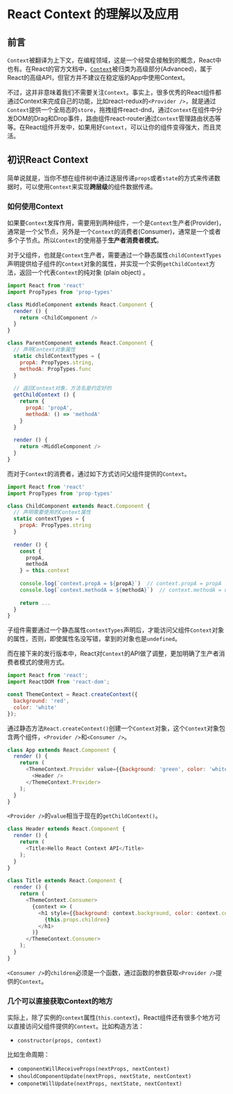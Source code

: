 # React Context 的理解以及应用



## 前言

`Context`被翻译为上下文，在编程领域，这是一个经常会接触到的概念，React中也有。在React的官方文档中，[`Context`](https://reactjs.org/docs/context.html)被归类为高级部分(Advanced)，属于React的高级API，但官方并不建议在稳定版的App中使用Context。



不过，这并非意味着我们不需要关注`Context`。事实上，很多优秀的React组件都通过Context来完成自己的功能，比如react-redux的`<Provider />`，就是通过`Context`提供一个全局态的`store`，拖拽组件react-dnd，通过`Context`在组件中分发DOM的Drag和Drop事件，路由组件react-router通过`Context`管理路由状态等等。在React组件开发中，如果用好`Context`，可以让你的组件变得强大，而且灵活。



## 初识React Context

简单说就是，当你不想在组件树中通过逐层传递`props`或者`state`的方式来传递数据时，可以使用`Context`来实现**跨层级**的组件数据传递。



### 如何使用Context

如果要`Context`发挥作用，需要用到两种组件，一个是`Context`生产者(Provider)，通常是一个父节点，另外是一个`Context`的消费者(Consumer)，通常是一个或者多个子节点。所以`Context`的使用基于**生产者消费者模式**。

对于父组件，也就是`Context`生产者，需要通过一个静态属性`childContextTypes`声明提供给子组件的`Context`对象的属性，并实现一个实例`getChildContext`方法，返回一个代表`Context`的纯对象 (plain object) 。

```js
import React from 'react'
import PropTypes from 'prop-types'

class MiddleComponent extends React.Component {
  render () {
    return <ChildComponent />
  }
}

class ParentComponent extends React.Component {
  // 声明Context对象属性
  static childContextTypes = {
    propA: PropTypes.string,
    methodA: PropTypes.func
  }
  
  // 返回Context对象，方法名是约定好的
  getChildContext () {
    return {
      propA: 'propA',
      methodA: () => 'methodA'
    }
  }
  
  render () {
    return <MiddleComponent />
  }
}

```



而对于`Context`的消费者，通过如下方式访问父组件提供的`Context`。

```js
import React from 'react'
import PropTypes from 'prop-types'

class ChildComponent extends React.Component {
  // 声明需要使用的Context属性
  static contextTypes = {
    propA: PropTypes.string
  }
  
  render () {
    const {
      propA,
      methodA
    } = this.context
    
    console.log(`context.propA = ${propA}`)  // context.propA = propA
    console.log(`context.methodA = ${methodA}`)  // context.methodA = undefined
    
    return ...
  }
}

```

子组件需要通过一个静态属性`contextTypes`声明后，才能访问父组件`Context`对象的属性，否则，即使属性名没写错，拿到的对象也是`undefined`。



而在接下来的发行版本中，React对`Context`的API做了调整，更加明确了生产者消费者模式的使用方式。

```js
import React from 'react';
import ReactDOM from 'react-dom';

const ThemeContext = React.createContext({
  background: 'red',
  color: 'white'
});

```

通过静态方法`React.createContext()`创建一个`Context`对象，这个`Context`对象包含两个组件，`<Provider />`和`<Consumer />`。

```js
class App extends React.Component {
  render () {
    return (
      <ThemeContext.Provider value={{background: 'green', color: 'white'}}>
        <Header />
      </ThemeContext.Provider>
    );
  }
}

```

`<Provider />`的`value`相当于现在的`getChildContext()`。

```js
class Header extends React.Component {
  render () {
    return (
      <Title>Hello React Context API</Title>
    );
  }
}
 
class Title extends React.Component {
  render () {
    return (
      <ThemeContext.Consumer>
        {context => (
          <h1 style={{background: context.background, color: context.color}}>
            {this.props.children}
          </h1>
        )}
      </ThemeContext.Consumer>
    );
  }
}

```

`<Consumer />`的`children`必须是一个函数，通过函数的参数获取`<Provider />`提供的`Context`。



### 几个可以直接获取Context的地方

实际上，除了实例的`context`属性(`this.context`)，React组件还有很多个地方可以直接访问父组件提供的`Context`。比如构造方法：

- `constructor(props, context)`

比如生命周期：

- `componentWillReceiveProps(nextProps, nextContext)`
- `shouldComponentUpdate(nextProps, nextState, nextContext)`
- `componetWillUpdate(nextProps, nextState, nextContext)`




